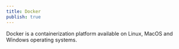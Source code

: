 ```yaml
---
title: Docker
publish: true
---
```


Docker is a containerization platform available on Linux, MacOS and Windows operating systems. 